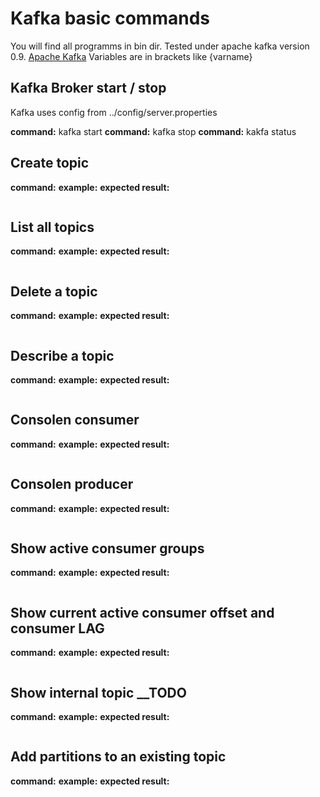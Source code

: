 # Kafka basic commands

You will find all programms in bin dir. Tested under apache kafka version 0.9. [Apache Kafka](https://kafka.apache.org/)
Variables are in brackets like {varname}


## Kafka Broker start / stop ##

Kafka uses config from ../config/server.properties

**command:** kafka start
**command:** kafka stop
**command:** kakfa status

## Create topic ##

**command:** 
**example:** 
**expected result:** 
```

```

## List all topics ##

**command:** 
**example:** 
**expected result:** 
```

```

## Delete a topic ##

**command:** 
**example:** 
**expected result:** 
```

```

## Describe a topic ##

**command:** 
**example:** 
**expected result:** 
```

```

## Consolen consumer ##

**command:** 
**example:** 
**expected result:** 
```

```

## Consolen producer ##

**command:** 
**example:** 
**expected result:** 
```

```

## Show active consumer groups ##

**command:** 
**example:** 
**expected result:** 
```

```

## Show current active consumer offset and consumer LAG ##

**command:** 
**example:** 
**expected result:** 
```

```

## Show internal topic __TODO ##

**command:** 
**example:** 
**expected result:** 
```

```

## Add partitions to an existing topic ##

**command:** 
**example:** 
**expected result:** 
```

```